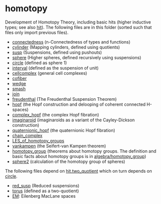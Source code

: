 homotopy
========

Development of Homotopy Theory, including basic hits (higher inductive
types; see also [hit](../hit/hit.md)). The following files are in this
folder (sorted such that files only import previous files).

* [connectedness](connectedness.hlean) (n-Connectedness of types and functions)
* [cylinder](cylinder.hlean) (Mapping cylinders, defined using quotients)
* [susp](susp.hlean) (Suspensions, defined using pushouts)
* [sphere](sphere.hlean) (Higher spheres, defined recursively using suspensions)
* [circle](circle.hlean) (defined as sphere 1)
* [interval](interval.hlean) (defined as the suspension of unit)
* [cellcomplex](cellcomplex.hlean) (general cell complexes)
* [cofiber](cofiber.hlean)
* [wedge](wedge.hlean)
* [smash](smash.hlean)
* [join](join.hlean)
* [freudenthal](freudenthal.hlean) (The Freudenthal Suspension Theorem)
* [hopf](hopf.hlean) (the Hopf construction and delooping of coherent connected H-spaces)
* [complex_hopf](complex_hopf.hlean) (the complex Hopf fibration)
* [imaginaroid](imaginaroid.hlean) (imaginaroids as a variant of the Cayley-Dickson construction)
* [quaternionic_hopf](quaternionic_hopf.hlean) (the quaternionic Hopf fibration)
* [chain_complex](chain_complex.hlean)
* [LES_of_homotopy_groups](LES_of_homotopy_groups.hlean)
* [vankampen](vankampen.hlean) (the Seifert-van Kampen theorem)
* [homotopy_group](homotopy_group.hlean) (theorems about homotopy groups. The definition and basic facts about homotopy groups is in [algebra/homotopy_group](../algebra/homotopy_group.hlean))
* [sphere2](sphere2.hlean) (calculation of the homotopy group of spheres)


The following files depend on
[hit.two_quotient](../hit/two_quotient.hlean) which on turn depends on
[circle](circle.hlean).

* [red_susp](red_susp.hlean) (Reduced suspensions)
* [torus](torus.hlean) (defined as a two-quotient)
* [EM](EM.hlean): Eilenberg MacLane spaces
